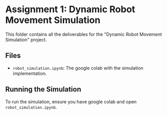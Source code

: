 # Assignment 1: Dynamic Robot Movement Simulation
This folder contains all the deliverables for the "Dynamic Robot Movement Simulation" project.
## Files
- `robot_simulation.ipynb`: The google colab with the simulation implementation.

## Running the Simulation
To run the simulation, ensure you have google colab and open
`robot_simulation.ipynb`.
